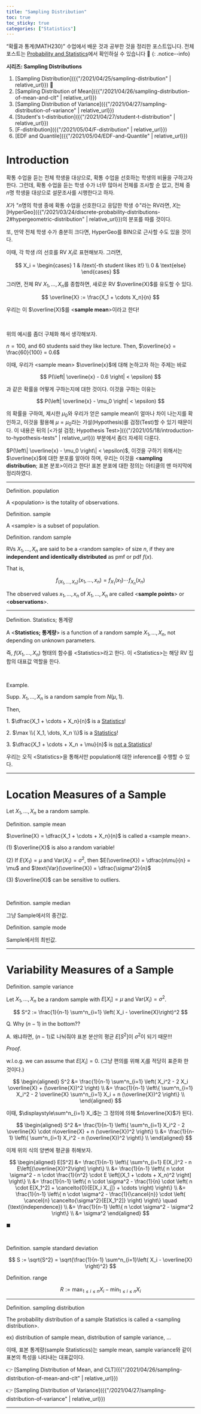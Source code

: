 ```yaml
---
title: "Sampling Distribution"
toc: true
toc_sticky: true
categories: ["Statistics"]
---
```

“확률과 통계(MATH230)” 수업에서 배운 것과 공부한 것을 정리한 포스트입니다. 전체 포스트는 [Probability and Statistics](https://bluehorn07.github.io/categories/probability-and-statistics)에서 확인하실 수 있습니다 🎲
{: .notice--info}

<div class="notice" markdown="1">

**시리즈: Sampling Distributions**

1. [Sampling Distribution]({{"/2021/04/25/sampling-distribution" | relative_url}}) 👀
2. [Sampling Distribution of Mean]({{"/2021/04/26/sampling-distribution-of-mean-and-clt" | relative_url}})
3. [Sampling Distribution of Variance]({{"/2021/04/27/sampling-distribution-of-variance" | relative_url}})
4. [Student's t-distribution]({{"/2021/04/27/student-t-distribution" | relative_url}})
5. [F-distribution]({{"/2021/05/04/F-distribution" | relative_url}})
6. [EDF and Quantile]({{"/2021/05/04/EDF-and-Quantile" | relative_url}})

</div>

# Introduction

확통 수업을 듣는 전체 학생을 대상으로, 확통 수업을 선호하는 학생의 비율을 구하고자 한다. 그런데, 확통 수업을 듣는 학생 수가 너무 많아서 전체를 조사할 순 없고, 전체 중 $n$명 학생을 대상으로 설문조사를 시행한다고 하자.

$X$가 "$n$명의 학생 중에 확통 수업을 선호한다고 응답한 학생 수"라는 RV라면, $X$는 [HyperGeo]({{"/2021/03/24/discrete-probability-distributions-2#hypergeometric-distribution" | relative_url}})의 분포를 따를 것이다.

또, 만약 전체 학생 수가 충분히 크다면, HyperGeo를 BIN으로 근사할 수도 있을 것이다.

이때, 각 학생 $i$의 선호를 RV $X_i$로 표현해보자. 그러면,

$$
X_i = \begin{cases}
    1 & i\text{-th student likes it!} \\
    0 & \text{else}
\end{cases}
$$

그러면, 전체 RV $X_1, \dots, X_n$를 종합하면, 새로운 RV $\overline{X}$를 유도할 수 있다.

$$
\overline{X} := \frac{X_1 + \cdots X_n}{n}
$$

우리는 이 $\overline{X}$를 \<**sample mean**\>이라고 한다!

<br/>

위의 예시를 좀더 구체화 해서 생각해보자.

$n=100$, and 60 students said they like lecture. Then, $\overline{x} = \frac{60}{100} = 0.6$

이때, 우리가 \<sample mean\> $\overline{x}$에 대해 논하고자 하는 주제는 바로

$$
P(\left| \overline{x} - 0.6 \right| < \epsilon)
$$

과 같은 확률을 어떻게 구하는지에 대한 것이다. 이것을 구하는 이유는

$$
P(\left| \overline{x} - \mu_0 \right| < \epsilon)
$$

의 확률을 구하여, 제시한 $\mu_0$와 우리가 얻은 sample mean이 얼마나 차이 나는지를 확인하고, 이것을 활용해 $\mu = \mu_0$라는 가설(Hypothesis)를 검정(Test)할 수 있기 때문이다. 이 내용은 뒤의 [\<가설 검정; Hypothesis Test\>]({{"/2021/05/18/introduction-to-hypothesis-tests" | relative_url}}) 부분에서 좀더 자세히 다룬다.

$P(\left\| \overline{x} - \mu_0 \right\| < \epsilon)$, 이것을 구하기 위해서는 $\overline{x}$에 대한 분포를 알아야 하며, 우리는 이것을 \<**sampling distribution**; 표본 분포\>이라고 한다! 표본 분포에 대한 정의는 아티클의 맨 마지막에 정리하였다.

<hr/>

<div class="definition" markdown="1">

<span class="statement-title">Definition.</span> population<br>

A \<population\> is the totality of observations.

</div>

<div class="definition" markdown="1">

<span class="statement-title">Definition.</span> sample<br>

A \<sample\> is a subset of population.

</div>

<div class="definition" markdown="1">

<span class="statement-title">Definition.</span> random sample<br>

RVs $X_1, \dots, X_n$ are said to be a \<random sample\> of size $n$, <span class="half_HL">if they are **independent and identically distributed** as pmf or pdf $f(x)$</span>.

That is,

$$
f_{(X_1, \dots, X_n)} (x_1, \dots, x_n) = f_{X_1} (x_1) \cdots f_{X_n} (x_n)
$$

The observed values $x_1, \dots, x_n$ of $X_1, \dots, X_n$ are called \<**sample points**\> or \<**observations**\>.

</div>

<hr/>

<div class="definition" markdown="1">

<span class="statement-title">Definition.</span> Statistics; 통계량<br>

A \<**Statistics; 통계량**\> is a function of a random sample $X_1, \dots, X_n$, <span class="half_HL">not depending on unknown parameters</span>.

</div>

즉, $f(X_1, \dots, X_n)$ 형태의 함수를 \<Statistics\>라고 한다. 이 \<Statistics\>는 해당 RV 집합의 대표값 역할을 한다.

<br/>

<span class="statement-title">Example.</span><br>

Supp. $X_1, \dots, X_n$ is a random sample from $N(\mu, 1)$.

Then,

1\. $\dfrac{X_1 + \cdots + X_n}{n}$ is a <u>Statistics</u>!

2\. $\max \\{ X_1, \dots, X_n \\}$ is a <u>Statistics</u>!

3\. $\dfrac{X_1 + \cdots + X_n + \mu}{n}$ is <u>not a Statistics</u>!

우리는 <span class="half_HL">오직 \<Statistics\>을 통해서만 population에 대한 inference를 수행할 수 있다</span>.

<hr/>

# Location Measures of a Sample

Let $X_1, \dots, X_n$ be a random sample.

<div class="definition" markdown="1">

<span class="statement-title">Definition.</span> sample mean<br>

$\overline{X} = \dfrac{X_1 + \cdots + X_n}{n}$ is called a \<sample mean\>.

</div>

(1) $\overline{X}$ is also a random variable!

(2) If $E(X_1) = \mu$ and $\text{Var}(X_1) = \sigma^2$, then  <span class="half_HL">$E(\overline{X}) = \dfrac{n\mu}{n} = \mu$ and $\text{Var}(\overline{X}) = \dfrac{\sigma^2}{n}$</span>

(3) $\overline{X}$ can be sensitive to outliers.


<br/>

<div class="definition" markdown="1">

<span class="statement-title">Definition.</span> sample median<br>

그냥 Sample에서의 중간값.

</div>

<div class="definition" markdown="1">

<span class="statement-title">Definition.</span> sample mode<br>

Sample에서의 최빈값.

</div>


<hr/>

# Variability Measures of a Sample

<div class="definition" markdown="1">

<span class="statement-title">Definition.</span> sample variance<br>

Let $X_1, \dots, X_n$ be a random sample with $E[X_i] = \mu$ and $\text{Var}(X_i) = \sigma^2$.

$$
S^2 := \frac{1}{n-1} \sum^n_{i=1} \left( X_i - \overline{X}\right)^2
$$

</div>

Q. Why $(n-1)$ in the bottom??

A. 왜냐하면,  <span class="half_HL">$(n-1)$로 나눠줘야 표본 분산의 평균 $E[S^2]$이 $\sigma^2$이 되기 때문!!!</span>

<div class="math-statement" markdown="1">

<span class="statement-title">*Proof*.</span><br>

w.l.o.g. we can assume that $E[X_i] = 0$. (그냥 편의를 위해 $X_i$를 적당히 표준화 한 것이다.)

$$
\begin{aligned}
S^2 &= \frac{1}{n-1} \sum^n_{i=1} \left( X_i^2 - 2 X_i \overline{X} + (\overline{X})^2 \right) \\
    &= \frac{1}{n-1} \left\{ \sum^n_{i=1} X_i^2 - 2 \overline{X} \sum^n_{i=1} X_i + n (\overline{X})^2 \right\} \\
\end{aligned}
$$

이때, $\displaystyle\sum^n_{i=1} X_i$는 그 정의에 의해 $n\overline{X}$가 된다.

$$
\begin{aligned}
S^2 &= \frac{1}{n-1} \left\{ \sum^n_{i=1} X_i^2 - 2 \overline{X} \cdot n\overline{X} + n (\overline{X})^2 \right\} \\
    &= \frac{1}{n-1} \left\{ \sum^n_{i=1} X_i^2 - n (\overline{X})^2 \right\} \\
\end{aligned}
$$

이제 위의 식의 양변에 평균을 취해보자.

$$
\begin{aligned}
E[S^2] &= \frac{1}{n-1} \left\{ \sum^n_{i=1} E(X_i)^2 - n E\left[(\overline{X})^2\right] \right\} \\
       &= \frac{1}{n-1} \left\{ n \cdot \sigma^2 - n \cdot \frac{1}{n^2} \cdot E \left[(X_1 + \cdots + X_n)^2 \right] \right\} \\
       &= \frac{1}{n-1} \left\{ n \cdot \sigma^2 - \frac{1}{n} \cdot \left( n \cdot E[X_1^2] + \cancelto{0}{E[X_i X_j]} + \cdots \right) \right\} \\
       &= \frac{1}{n-1} \left\{ n \cdot \sigma^2 - \frac{1}{\cancel{n}} \cdot \left( \cancel{n} \cancelto{\sigma^2}{E[X_1^2]} \right) \right\} \quad (\text{independence}) \\
       &= \frac{1}{n-1} \left\{ n \cdot \sigma^2 - \sigma^2 \right\} \\
       &= \sigma^2
\end{aligned}
$$

$\blacksquare$

</div>

<br/>

<div class="definition" markdown="1">

<span class="statement-title">Definition.</span> sample standard deviation<br>

$$
S := \sqrt{S^2} = \sqrt{\frac{1}{n-1} \sum^n_{i=1}\left( X_i - \overline{X} \right)^2}
$$

</div>

<div class="definition" markdown="1">

<span class="statement-title">Definition.</span> range<br>

$$
R := \max_{1 \le i \le n} X_i - \min_{1 \le i \le n} X_i
$$

</div>

<hr/>

<div class="definition" markdown="1">

<span class="statement-title">Definition.</span> sampling distribution<br>

The <span class="half_HL">probability distribution of a sample Statistics</span> is called a \<sampling distribution\>.

ex) distribution of sample mean, distribution of sample variance, ...

</div>

이때, 표본 통계량(sample Statisticss)는 sample mean, sample variance와 같이 표본의 특성을 나타내는 대표값이다.

👉 [Sampling Distribution of Mean, and CLT]({{"/2021/04/26/sampling-distribution-of-mean-and-clt" | relative_url}})

👉 [Sampling Distribution of Variance]({{"/2021/04/27/sampling-distribution-of-variance" | relative_url}})


<hr/>

[^1]: 그냥 finite variance를 가진다는 말이다.

